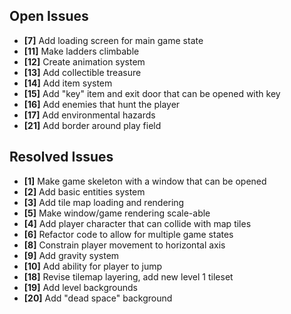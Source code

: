 ## Open Issues ##

+ **[7]** Add loading screen for main game state
+ **[11]** Make ladders climbable
+ **[12]** Create animation system
+ **[13]** Add collectible treasure
+ **[14]** Add item system
+ **[15]** Add "key" item and exit door that can be opened with key
+ **[16]** Add enemies that hunt the player
+ **[17]** Add environmental hazards
+ **[21]** Add border around play field


## Resolved Issues ##

+ **[1]** Make game skeleton with a window that can be opened
+ **[2]** Add basic entities system
+ **[3]** Add tile map loading and rendering
+ **[5]** Make window/game rendering scale-able
+ **[4]** Add player character that can collide with map tiles
+ **[6]** Refactor code to allow for multiple game states
+ **[8]** Constrain player movement to horizontal axis
+ **[9]** Add gravity system
+ **[10]** Add ability for player to jump
+ **[18]** Revise tilemap layering, add new level 1 tileset
+ **[19]** Add level backgrounds
+ **[20]** Add "dead space" background
